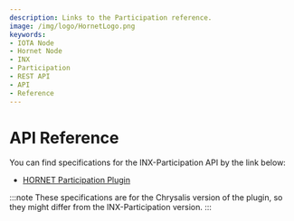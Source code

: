 ```yaml
---
description: Links to the Participation reference.
image: /img/logo/HornetLogo.png
keywords:
- IOTA Node
- Hornet Node
- INX 
- Participation
- REST API
- API
- Reference
---
```


# API Reference

You can find specifications for the INX-Participation API by the link below:

- [HORNET Participation Plugin](https://github.com/iota-community/treasury/blob/main/specifications/hornet-participation-plugin.md#public-node-endpoints)

:::note
   These specifications are for the Chrysalis version of the plugin, so they might differ from the INX-Participation version.
:::